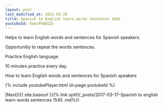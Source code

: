 ```yaml
---
layout: post
last_modified_at: 2021-03-29
title: Spanish to English learn words sentences 1662 
youtubeId: EwhsPh8B1Zs
---
```

 
 
Helps to learn English words and sentences for Spanish speakers.

Opportunitiy to repeat the words sentences. 

Practice English language. 
 
10 minutes practice every day. 
 
How to learn English words and sentences for Spanish speakers 
 
{% include youtubePlayer.html id=page.youtubeId %}
 
 
[Next]({{ site.baseurl }}{% link  split1/_posts/2017-03-17-Spanish to english learn words sentences 1545 .md%})
 

